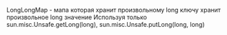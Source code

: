 LongLongMap - мапа которая хранит произвольному long ключу хранит произвольное long значение
Используя только sun.misc.Unsafe.getLong(long), sun.misc.Unsafe.putLong(long, long)